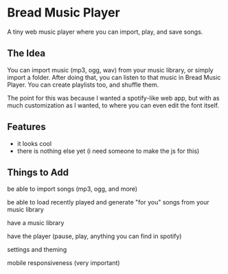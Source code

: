 # Bread Music Player
A tiny web music player where you can import, play, and save songs.
## The Idea
You can import music (mp3, ogg, wav) from your music library, or simply import a folder.
After doing that, you can listen to that music in Bread Music Player.
You can create playlists too, and shuffle them.

The point for this was because I wanted a spotify-like web app, but with as much
customization as I wanted, to where you can even edit the font itself.
## Features
- it looks cool
- there is nothing else yet (i need someone to make the js for this)
## Things to Add
be able to import songs (mp3, ogg, and more)

be able to load recently played and generate "for you" songs from your music library

have a music library

have the player (pause, play, anything you can find in spotify)

settings and theming

mobile responsiveness (very important)
